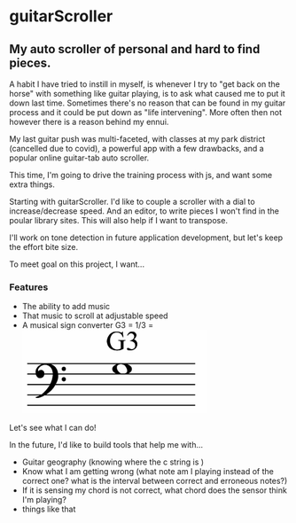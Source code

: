 # guitarScroller

## My auto scroller of personal and hard to find pieces.

A habit I have tried to instill in myself, is whenever I try to "get back on the horse" with something like guitar playing, is to ask what caused me to put it down last time.  Sometimes there's no reason that can be found in my guitar process and it could be put down as "life intervening".  More often then not however there is a reason behind my ennui.

My last guitar push was multi-faceted, with classes at my park district (cancelled due to covid), a powerful app with a few drawbacks, and a popular online guitar-tab auto scroller.

This time, I'm going to drive the training process with js, and want some extra things.

Starting with guitarScroller.  I'd like to couple a scroller with a dial to increase/decrease speed.  And an editor, to write pieces I won't find in the poular library sites.  This will also help if I want to transpose.

I'll work on tone detection in future application development, but let's keep the effort bite size.

To meet goal on this project, I want...

### Features

- The ability to add music
- That music to scroll at adjustable speed
- A musical sign converter G3 = 1/3 = <img src="./images/G3.png" alt="">

Let's see what I can do!

In the future,  I'd like to build tools that help me with...
- Guitar geography (knowing where the c string is )
- Know what I am getting wrong (what note am I playing instead of the correct one? what is the interval between correct and erroneous notes?)
- If it is sensing my chord is not correct, what chord does the sensor think I'm playing?
- things like that